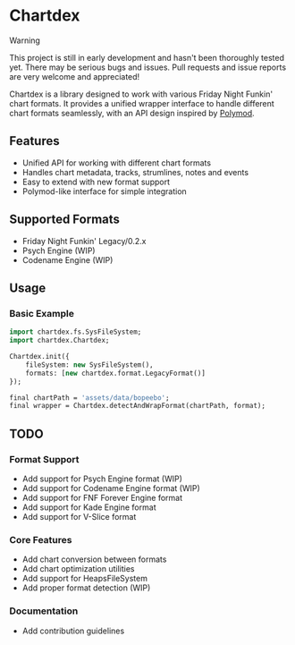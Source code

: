 # Chartdex

> [!WARNING]
> This project is still in early development and hasn't been thoroughly tested yet. There may be serious bugs and issues. Pull requests and issue reports are very welcome and appreciated!

Chartdex is a library designed to work with various Friday Night Funkin' chart formats. It provides a unified wrapper interface to handle different chart formats seamlessly, with an API design inspired by [Polymod](https://github.com/larsiusprime/polymod.git).

## Features

- Unified API for working with different chart formats
- Handles chart metadata, tracks, strumlines, notes and events
- Easy to extend with new format support
- Polymod-like interface for simple integration

## Supported Formats

- Friday Night Funkin' Legacy/0.2.x
- Psych Engine (WIP)
- Codename Engine (WIP)

## Usage

### Basic Example
```haxe
import chartdex.fs.SysFileSystem;
import chartdex.Chartdex;

Chartdex.init({
	fileSystem: new SysFileSystem(),
	formats: [new chartdex.format.LegacyFormat()]
});

final chartPath = 'assets/data/bopeebo';
final wrapper = Chartdex.detectAndWrapFormat(chartPath, format);
```

## TODO

### Format Support
- Add support for Psych Engine format (WIP)
- Add support for Codename Engine format (WIP)
- Add support for FNF Forever Engine format
- Add support for Kade Engine format
- Add support for V-Slice format

### Core Features
- Add chart conversion between formats
- Add chart optimization utilities
- Add support for HeapsFileSystem
- Add proper format detection (WIP)

### Documentation
- Add contribution guidelines
